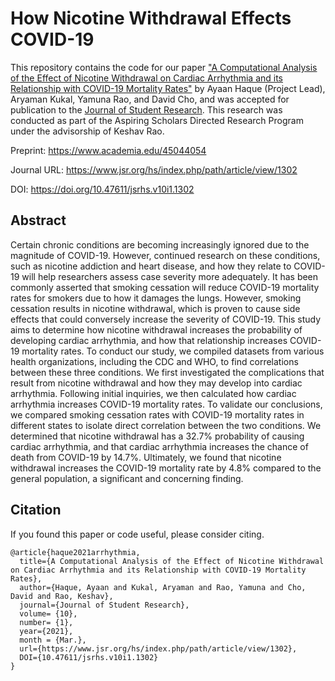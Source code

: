 # How Nicotine Withdrawal Effects COVID-19

This repository contains the code for our paper ["A Computational Analysis of the Effect of Nicotine Withdrawal on Cardiac Arrhythmia and its Relationship with COVID-19 Mortality Rates"](https://www.jsr.org/hs/index.php/path/article/view/1302) by Ayaan Haque (Project Lead), Aryaman Kukal, Yamuna Rao, and David Cho, and was accepted for publication to the [Journal of Student Research](https://www.jofsr.org/index.php/path). This research was conducted as part of the Aspiring Scholars Directed Research Program under the advisorship of Keshav Rao. 

Preprint: https://www.academia.edu/45044054

Journal URL: https://www.jsr.org/hs/index.php/path/article/view/1302

DOI: https://doi.org/10.47611/jsrhs.v10i1.1302

## Abstract

Certain chronic conditions are becoming increasingly ignored due to the magnitude of COVID-19. However, continued research on these conditions, such as nicotine addiction and heart disease, and how they relate to COVID-19 will help researchers assess case severity more adequately. It has been commonly asserted that smoking cessation will reduce COVID-19 mortality rates for smokers due to how it damages the lungs. However, smoking cessation results in nicotine withdrawal, which is proven to cause side effects that could conversely increase the severity of COVID-19. This study aims to determine how nicotine withdrawal increases the probability of developing cardiac arrhythmia, and how that relationship increases COVID-19 mortality rates. To conduct our study, we compiled datasets from various health organizations, including the CDC and WHO, to find correlations between these three conditions. We first investigated the complications that result from nicotine withdrawal and how they may develop into cardiac arrhythmia. Following initial inquiries, we then calculated how cardiac arrhythmia increases COVID-19 mortality rates. To validate our conclusions, we compared smoking cessation rates with COVID-19 mortality rates in different states to isolate direct correlation between the two conditions. We determined that nicotine withdrawal has a 32.7% probability of causing cardiac arrhythmia, and that cardiac arrhythmia increases the chance of death from COVID-19 by 14.7%. Ultimately, we found that nicotine withdrawal increases the COVID-19 mortality rate by 4.8% compared to the general population, a significant and concerning finding.  

## Citation

If you found this paper or code useful, please consider citing.

```
@article{haque2021arrhythmia,
  title={A Computational Analysis of the Effect of Nicotine Withdrawal on Cardiac Arrhythmia and its Relationship with COVID-19 Mortality Rates},
  author={Haque, Ayaan and Kukal, Aryaman and Rao, Yamuna and Cho, David and Rao, Keshav},
  journal={Journal of Student Research},
  volume= {10},
  number= {1},
  year={2021},
  month = {Mar.},
  url={https://www.jsr.org/hs/index.php/path/article/view/1302},
  DOI={10.47611/jsrhs.v10i1.1302}
}
```
